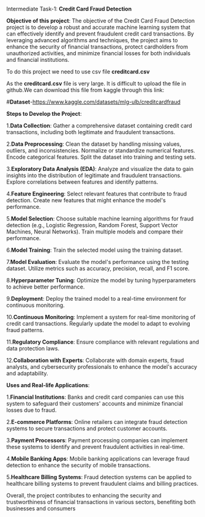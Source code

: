 Intermediate Task-1:  **Credit Card Fraud Detection** 

**Objective of this project**:
The objective of the Credit Card Fraud Detection project is to develop a robust and accurate machine learning system that can effectively identify and prevent fraudulent credit card transactions. By leveraging advanced algorithms and techniques, the project aims to enhance the security of financial transactions, protect cardholders from unauthorized activities, and minimize financial losses for both individuals and financial institutions.

To do this project we need to use csv file **creditcard.csv**

As the **creditcard.csv** file is very large. It is difficult to upload the file in github.We can download this file from kaggle through this link:

#**Dataset**-https://www.kaggle.com/datasets/mlg-ulb/creditcardfraud


 **Steps to Develop the Project**:

1.**Data Collection**:
Gather a comprehensive dataset containing credit card transactions, including both legitimate and fraudulent transactions.

2.**Data Preprocessing**:
Clean the dataset by handling missing values, outliers, and inconsistencies.
Normalize or standardize numerical features.
Encode categorical features.
Split the dataset into training and testing sets.

3.**Exploratory Data Analysis (EDA)**:
Analyze and visualize the data to gain insights into the distribution of legitimate and fraudulent transactions.
Explore correlations between features and identify patterns.

4.**Feature Engineering**:
Select relevant features that contribute to fraud detection.
Create new features that might enhance the model's performance.

5.**Model Selection**:
Choose suitable machine learning algorithms for fraud detection (e.g., Logistic Regression, Random Forest, Support Vector Machines, Neural Networks).
Train multiple models and compare their performance.

6.**Model Training**:
Train the selected model using the training dataset.

7.**Model Evaluation**:
Evaluate the model's performance using the testing dataset.
Utilize metrics such as accuracy, precision, recall, and F1 score.

8.**Hyperparameter Tuning**:
Optimize the model by tuning hyperparameters to achieve better performance.

9.**Deployment**:
Deploy the trained model to a real-time environment for continuous monitoring.

10.**Continuous Monitoring**:
Implement a system for real-time monitoring of credit card transactions.
Regularly update the model to adapt to evolving fraud patterns.

11.**Regulatory Compliance**:
Ensure compliance with relevant regulations and data protection laws.

12.**Collaboration with Experts**:
Collaborate with domain experts, fraud analysts, and cybersecurity professionals to enhance the model's accuracy and adaptability.

 **Uses and Real-life Applications**:

1.**Financial Institutions**:
Banks and credit card companies can use this system to safeguard their customers' accounts and minimize financial losses due to fraud.

2.**E-commerce Platforms**:
Online retailers can integrate fraud detection systems to secure transactions and protect customer accounts.

3.**Payment Processors**:
Payment processing companies can implement these systems to identify and prevent fraudulent activities in real-time.

4.**Mobile Banking Apps**:
Mobile banking applications can leverage fraud detection to enhance the security of mobile transactions.

5.**Healthcare Billing Systems**:
Fraud detection systems can be applied to healthcare billing systems to prevent fraudulent claims and billing practices.

Overall, the project contributes to enhancing the security and trustworthiness of financial transactions in various sectors, benefiting both businesses and consumers
